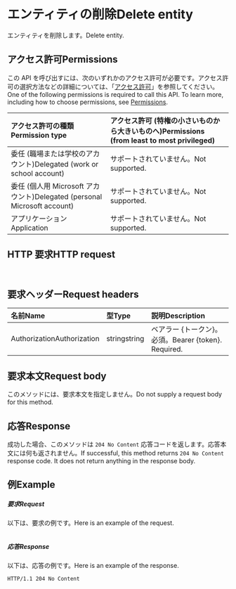 # <a name="delete-entity"></a><span data-ttu-id="a73c0-101">エンティティの削除</span><span class="sxs-lookup"><span data-stu-id="a73c0-101">Delete entity</span></span>

<span data-ttu-id="a73c0-102">エンティティを削除します。</span><span class="sxs-lookup"><span data-stu-id="a73c0-102">Delete entity.</span></span>
## <a name="permissions"></a><span data-ttu-id="a73c0-103">アクセス許可</span><span class="sxs-lookup"><span data-stu-id="a73c0-103">Permissions</span></span>
<span data-ttu-id="a73c0-p101">この API を呼び出すには、次のいずれかのアクセス許可が必要です。アクセス許可の選択方法などの詳細については、「[アクセス許可](../../../concepts/permissions_reference.md)」を参照してください。</span><span class="sxs-lookup"><span data-stu-id="a73c0-p101">One of the following permissions is required to call this API. To learn more, including how to choose permissions, see [Permissions](../../../concepts/permissions_reference.md).</span></span>

|<span data-ttu-id="a73c0-106">アクセス許可の種類</span><span class="sxs-lookup"><span data-stu-id="a73c0-106">Permission type</span></span>      | <span data-ttu-id="a73c0-107">アクセス許可 (特権の小さいものから大きいものへ)</span><span class="sxs-lookup"><span data-stu-id="a73c0-107">Permissions (from least to most privileged)</span></span>              |
|:--------------------|:---------------------------------------------------------|
|<span data-ttu-id="a73c0-108">委任 (職場または学校のアカウント)</span><span class="sxs-lookup"><span data-stu-id="a73c0-108">Delegated (work or school account)</span></span> | <span data-ttu-id="a73c0-109">サポートされていません。</span><span class="sxs-lookup"><span data-stu-id="a73c0-109">Not supported.</span></span>    |
|<span data-ttu-id="a73c0-110">委任 (個人用 Microsoft アカウント)</span><span class="sxs-lookup"><span data-stu-id="a73c0-110">Delegated (personal Microsoft account)</span></span> | <span data-ttu-id="a73c0-111">サポートされていません。</span><span class="sxs-lookup"><span data-stu-id="a73c0-111">Not supported.</span></span>    |
|<span data-ttu-id="a73c0-112">アプリケーション</span><span class="sxs-lookup"><span data-stu-id="a73c0-112">Application</span></span> | <span data-ttu-id="a73c0-113">サポートされていません。</span><span class="sxs-lookup"><span data-stu-id="a73c0-113">Not supported.</span></span> |

## <a name="http-request"></a><span data-ttu-id="a73c0-114">HTTP 要求</span><span class="sxs-lookup"><span data-stu-id="a73c0-114">HTTP request</span></span>
<!-- { "blockType": "ignored" } -->
```http


```
## <a name="request-headers"></a><span data-ttu-id="a73c0-115">要求ヘッダー</span><span class="sxs-lookup"><span data-stu-id="a73c0-115">Request headers</span></span>
| <span data-ttu-id="a73c0-116">名前</span><span class="sxs-lookup"><span data-stu-id="a73c0-116">Name</span></span>       | <span data-ttu-id="a73c0-117">型</span><span class="sxs-lookup"><span data-stu-id="a73c0-117">Type</span></span> | <span data-ttu-id="a73c0-118">説明</span><span class="sxs-lookup"><span data-stu-id="a73c0-118">Description</span></span>|
|:---------------|:--------|:----------|
| <span data-ttu-id="a73c0-119">Authorization</span><span class="sxs-lookup"><span data-stu-id="a73c0-119">Authorization</span></span>  | <span data-ttu-id="a73c0-120">string</span><span class="sxs-lookup"><span data-stu-id="a73c0-120">string</span></span>  | <span data-ttu-id="a73c0-p102">ベアラー {トークン}。必須。</span><span class="sxs-lookup"><span data-stu-id="a73c0-p102">Bearer {token}. Required.</span></span> |

## <a name="request-body"></a><span data-ttu-id="a73c0-123">要求本文</span><span class="sxs-lookup"><span data-stu-id="a73c0-123">Request body</span></span>
<span data-ttu-id="a73c0-124">このメソッドには、要求本文を指定しません。</span><span class="sxs-lookup"><span data-stu-id="a73c0-124">Do not supply a request body for this method.</span></span>

## <a name="response"></a><span data-ttu-id="a73c0-125">応答</span><span class="sxs-lookup"><span data-stu-id="a73c0-125">Response</span></span>

<span data-ttu-id="a73c0-p103">成功した場合、このメソッドは `204 No Content` 応答コードを返します。応答本文には何も返されません。</span><span class="sxs-lookup"><span data-stu-id="a73c0-p103">If successful, this method returns `204 No Content` response code. It does not return anything in the response body.</span></span>

## <a name="example"></a><span data-ttu-id="a73c0-128">例</span><span class="sxs-lookup"><span data-stu-id="a73c0-128">Example</span></span>
##### <a name="request"></a><span data-ttu-id="a73c0-129">要求</span><span class="sxs-lookup"><span data-stu-id="a73c0-129">Request</span></span>
<span data-ttu-id="a73c0-130">以下は、要求の例です。</span><span class="sxs-lookup"><span data-stu-id="a73c0-130">Here is an example of the request.</span></span>
<!-- {
  "blockType": "ignored",
  "name": "delete_entity"
}-->
```http

```
##### <a name="response"></a><span data-ttu-id="a73c0-131">応答</span><span class="sxs-lookup"><span data-stu-id="a73c0-131">Response</span></span>
<span data-ttu-id="a73c0-132">以下は、応答の例です。</span><span class="sxs-lookup"><span data-stu-id="a73c0-132">Here is an example of the response.</span></span>
<!-- {
  "blockType": "ignored",
  "truncated": true
} -->
```http
HTTP/1.1 204 No Content
```

<!-- uuid: 8fcb5dbc-d5aa-4681-8e31-b001d5168d79
2015-10-25 14:57:30 UTC -->
<!-- {
  "type": "#page.annotation",
  "description": "Delete entity",
  "keywords": "",
  "section": "documentation",
  "tocPath": ""
}-->
